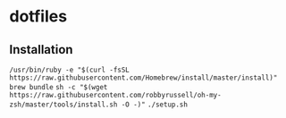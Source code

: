 # dotfiles
## Installation

`/usr/bin/ruby -e "$(curl -fsSL https://raw.githubusercontent.com/Homebrew/install/master/install)"`
`brew bundle`
`sh -c "$(wget https://raw.githubusercontent.com/robbyrussell/oh-my-zsh/master/tools/install.sh -O -)"`
`./setup.sh`
